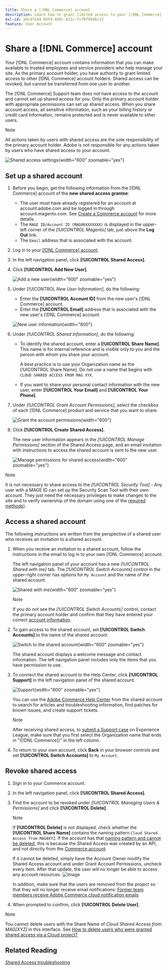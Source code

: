 ```yaml
---
title: Share a [!DNL Commerce] account
description: Learn how to grant limited access to your [!DNL Commerce] account for other [!DNL Commerce] account holders.
exl-id: adc4fed4-89f4-4b0c-811c-fcf6f94dbc22
feature: User Account
---
```

# Share a [!DNL Commerce] account

Your [!DNL Commerce] account contains information that you can make available to trusted employees and service providers who help manage your site. As the primary account holder, you have authority to grant limited access to other [!DNL Commerce] account holders. Shared access can be revoked, but cannot be transferred from one user to another.

The [!DNL Commerce] Support team does not have access to the account and cannot set up shared access for you. Only the primary account holder with appropriate permissions can set up shared access. When you share account access, all sensitive information, such as your billing history or credit card information, remains protected and is never available to other users.

>[!NOTE]
>
>All actions taken by users with shared access are the sole responsibility of the primary account holder. Adobe is not responsible for any actions taken by users who have shared access to your account.

![Shared access settings](./assets/shared-access.png){width="600" zoomable="yes"}

## Set up a shared account

1. Before you begin, get the following information from the [!DNL Commerce] account of the **new shared access grantee**:

   - The user must have already registered for an account at account.adobe.com and be logged in through account.magento.com. See [Create a Commerce account](https://experienceleague.adobe.com/en/docs/commerce-admin/start/commerce-account/commerce-account-create#create-a-commerce-account) for more details.
   - The `MAGE ID/Account ID (MAG00XXXXXXX)` is displayed in the upper-left corner of the _[!UICONTROL Magento]_ tab, just above the **Log Out** link.
   - The `Email` address that is associated with the account.

1. Log in to your [[!DNL Commerce] account](commerce-account-create.md).

1. In the left navigation panel, click **[!UICONTROL Shared Access]**.

1. Click **[!UICONTROL Add New User]**.

   ![Add a new user](./assets/shared-access-add.png){width="600" zoomable="yes"}

1. Under [!UICONTROL _New User Information]_, do the following:

   - Enter the **[!UICONTROL Account ID]** from the new user's [!DNL Commerce] account.
   - Enter the **[!UICONTROL Email]** address that is associated with the new user's [!DNL Commerce] account.

   ![New user information](./assets/shared-new-user.png){width="600"}

1. Under _[!UICONTROL Shared Information]_, do the following:

   - To identify the shared account, enter a **[!UICONTROL Share Name]**. This name is for internal reference and is visible only to you and the person with whom you share your account.
   
     A best practice is to use your Organization name as the [!UICONTROL Share Name]. Do not use a name that begins with `CLOUD SHARED ACCESS FROM MAG XYX`.
   - If you want to share your personal contact information with the new user, enter **[!UICONTROL Your Email]** and **[!UICONTROL Your Phone]**.

1. Under _[!UICONTROL Grant Account Permissions]_, select the checkbox of each [!DNL Commerce] product and service that you want to share.

   ![Grant the account permissions](./assets/shared-permissions.png){width="600"}

1. Click **[!UICONTROL Create Shared Access]**.

   The new user information appears in the _[!UICONTROL Manage Permissions]_ section of the Shared Access page, and an email invitation with instructions to access the shared account is sent to the new user.

   ![Manage permissions for shared access](./assets/shared-manage-permissions.png){width="600" zoomable="yes"}

>[!NOTE]
>
>It is not necessary to share access to the _[!UICONTROL Security Tool]_ - Any user with a MAGE ID can set up the Security Scan Tool with their own account. They just need the necessary privileges to make changes to the site and to verify ownership of the domain using one of the [required methods](https://experienceleague.adobe.com/en/docs/commerce-admin/systems/security/security-scan)).

## Access a shared account

The following instructions are written from the perspective of a shared user who receives an invitation to a shared account.

1. When you receive an invitation to a shared account, follow the instructions in the email to log in to your own [!DNL Commerce] account.

   The left navigation panel of your account has a new _[!UICONTROL Shared with me]_ tab. The _[!UICONTROL Switch Accounts]_ control in the upper-right corner has options for `My Account` and the name of the shared account.

   ![Shared with me](./assets/shared-with-me.png){width="600" zoomable="yes"}

   >[!NOTE]
   >
   >   If you do not see the _[!UICONTROL Switch Accounts]_ control, contact the primary account holder and confirm that they have entered your correct [account information](#set-up-a-shared-account).


1. To gain access to the shared account, set **[!UICONTROL Switch Accounts]** to the name of the shared account.

   ![Switch to the shared account](./assets/shared-switch.png){width="600" zoomable="yes"}

   The shared account displays a welcome message and contact information. The left navigation panel includes only the items that you have permission to use.

1. To connect the shared account to the Help Center, click **[!UICONTROL Support]** in the left navigation panel of the shared account.

   ![Support](./assets/shared-support.png){width="600" zoomable="yes"}

   You can use the [Adobe Commerce Help Center](https://experienceleague.adobe.com/en/docs/commerce-knowledge-base/kb/overview) from the shared account to search for articles and troubleshooting information, find patches for known issues, and create support tickets.

   >[!NOTE]
   >
   >After receiving shared access, to [submit a Support case](https://experienceleague.adobe.com/en/docs/commerce-knowledge-base/kb/help-center-guide/magento-help-center-user-guide#support-case) on Experience League, make sure that you first select the Organization name that ends in "([!DNL Commerce])" in the left column.

1. To return to your own account, click **Back** in your browser controls and set **[!UICONTROL Switch Accounts]** to `My Account`.

## Revoke shared access

1. Sign in to your Commerce account.

1. In the left navigation panel, click **[!UICONTROL Shared Access]**.

1. Find the account to be revoked under _[!UICONTROL Managing Users & Permissions]_ and click **[!UICONTROL Delete]**. 

   >[!NOTE]
   >
   > If  **[!UICONTROL Delete]** is not displayed, check whether the **[!UICONTROL Share Name]** contains the naming pattern  `Cloud Shared Access from MAG0XYZ`. If the account has that [naming pattern and cannot be deleted](https://experienceleague.adobe.com/en/docs/commerce-knowledge-base/kb/help-center-guide/magento-help-center-user-guide#remove-cloud-shared-access-users), this is because the Shared Access was created by an API, and not directly from the [Commerce account](https://account.magento.com/).
   > 
   > If it cannot be deleted, simply have the Account Owner modify the Shared Access account and under Grant Account Permissions, uncheck every item. After that update, the user will no longer be able to access any account resources.
   > ![image](https://git.corp.adobe.com/AdobeDocs/commerce-admin.en/assets/38345/55f383e5-89c7-4832-bada-f765b522f4b5)
   >
   > In addition, make sure that the users are removed from the project so that they will no longer receive email notifications: [Former team members receive Adobe Commerce cloud notification emails](https://experienceleague.adobe.com/en/docs/commerce-knowledge-base/kb/troubleshooting/miscellaneous/former-teammembers-receive-cloud-notification-emails)


1. When prompted to confirm, click **[!UICONTROL Delete User]**.

 >[!NOTE]
 >
 >You cannot delete users with the Share Name of _Cloud Shared Access from MAG[XYZ]_ in this interface. See [How to delete users who were granted shared access via a Cloud project?](https://experienceleague.adobe.com/en/docs/commerce-knowledge-base/kb/help-center-guide/magento-help-center-user-guide#remove-cloud-shared-access-users).

## Related Reading

[Shared Access troubleshooting](https://experienceleague.adobe.com/en/docs/commerce-knowledge-base/kb/troubleshooting/miscellaneous/shared-access-troubleshooting)

